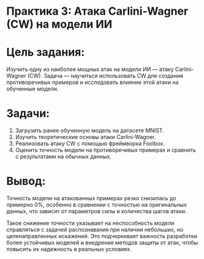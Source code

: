 # Практика 3: Атака Carlini-Wagner (CW) на модели ИИ

# Цель задания:
Изучить одну из наиболее мощных атак на модели ИИ — атаку Carlini-Wagner (CW). Задача — научиться использовать CW для создания противоречивых примеров и исследовать влияние этой атаки на обученные модели.

# Задачи:
1. Загрузить ранее обученную модель на датасете MNIST.
2. Изучить теоретические основы атаки Carlini-Wagner.
3. Реализовать атаку CW с помощью фреймворка Foolbox.
4. Оценить точность модели на противоречивых примерах и сравнить с результатами на обычных данных.

# Вывод:
Точность модели на атакованных примерах резко снизилась до примерно 0%, особенно в сравнении с точностью на оригинальных данных, что зависит от параметров силы и количества шагов атаки.

Такое снижение точности указывает на неспособность модели справляться с задачей распознавания при наличии небольших, но целенаправленных искажений. Это подчеркивает важность разработки более устойчивых моделей и внедрения методов защиты от атак, чтобы повысить их надежность в реальных условиях.